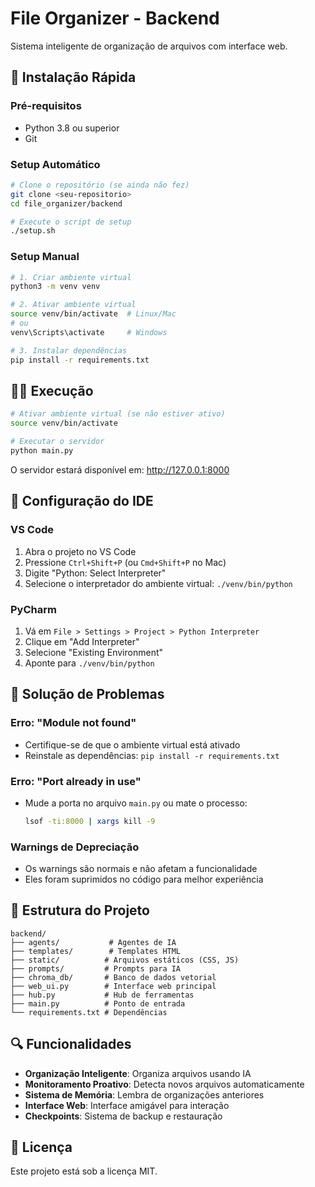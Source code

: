 # File Organizer - Backend

Sistema inteligente de organização de arquivos com interface web.

## 🚀 Instalação Rápida

### Pré-requisitos
- Python 3.8 ou superior
- Git

### Setup Automático
```bash
# Clone o repositório (se ainda não fez)
git clone <seu-repositorio>
cd file_organizer/backend

# Execute o script de setup
./setup.sh
```

### Setup Manual
```bash
# 1. Criar ambiente virtual
python3 -m venv venv

# 2. Ativar ambiente virtual
source venv/bin/activate  # Linux/Mac
# ou
venv\Scripts\activate     # Windows

# 3. Instalar dependências
pip install -r requirements.txt
```

## 🏃‍♂️ Execução

```bash
# Ativar ambiente virtual (se não estiver ativo)
source venv/bin/activate

# Executar o servidor
python main.py
```

O servidor estará disponível em: http://127.0.0.1:8000

## 🔧 Configuração do IDE

### VS Code
1. Abra o projeto no VS Code
2. Pressione `Ctrl+Shift+P` (ou `Cmd+Shift+P` no Mac)
3. Digite "Python: Select Interpreter"
4. Selecione o interpretador do ambiente virtual: `./venv/bin/python`

### PyCharm
1. Vá em `File > Settings > Project > Python Interpreter`
2. Clique em "Add Interpreter"
3. Selecione "Existing Environment"
4. Aponte para `./venv/bin/python`

## 🐛 Solução de Problemas

### Erro: "Module not found"
- Certifique-se de que o ambiente virtual está ativado
- Reinstale as dependências: `pip install -r requirements.txt`

### Erro: "Port already in use"
- Mude a porta no arquivo `main.py` ou mate o processo:
  ```bash
  lsof -ti:8000 | xargs kill -9
  ```

### Warnings de Depreciação
- Os warnings são normais e não afetam a funcionalidade
- Eles foram suprimidos no código para melhor experiência

## 📁 Estrutura do Projeto

```
backend/
├── agents/           # Agentes de IA
├── templates/        # Templates HTML
├── static/          # Arquivos estáticos (CSS, JS)
├── prompts/         # Prompts para IA
├── chroma_db/       # Banco de dados vetorial
├── web_ui.py        # Interface web principal
├── hub.py           # Hub de ferramentas
├── main.py          # Ponto de entrada
└── requirements.txt # Dependências
```

## 🔍 Funcionalidades

- **Organização Inteligente**: Organiza arquivos usando IA
- **Monitoramento Proativo**: Detecta novos arquivos automaticamente
- **Sistema de Memória**: Lembra de organizações anteriores
- **Interface Web**: Interface amigável para interação
- **Checkpoints**: Sistema de backup e restauração

## 📝 Licença

Este projeto está sob a licença MIT. 